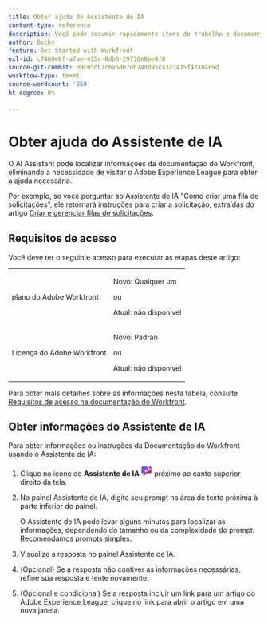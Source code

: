 ```yaml
---
title: Obter ajuda do Assistente de IA
content-type: reference
description: Você pode resumir rapidamente itens de trabalho e documentos usando a funcionalidade Resumir.
author: Becky
feature: Get Started with Workfront
exl-id: c7460e8f-a7ae-415a-8db0-29736e8be0f8
source-git-commit: 09c05db7c6a5db7db74dd95ca323415f4318489d
workflow-type: tm+mt
source-wordcount: '250'
ht-degree: 0%

---
```


# Obter ajuda do Assistente de IA

O AI Assistant pode localizar informações da documentação do Workfront, eliminando a necessidade de visitar o Adobe Experience League para obter a ajuda necessária.

Por exemplo, se você perguntar ao Assistente de IA &quot;Como criar uma fila de solicitações&quot;, ele retornará instruções para criar a solicitação, extraídas do artigo [Criar e gerenciar filas de solicitações](/help/quicksilver/manage-work/requests/create-and-manage-request-queues/create-request-queue.md).

## Requisitos de acesso

Você deve ter o seguinte acesso para executar as etapas deste artigo:

<table style="table-layout:auto"> 
 <col> 
 <col> 
 <tbody> 
  <tr> 
   <td role="rowheader">plano do Adobe Workfront</td> 
   <td><p>Novo: Qualquer um</p>
       <p>ou</p>
       <p>Atual: não disponível</p></td>
  </tr> 
  <tr> 
   <td role="rowheader">Licença do Adobe Workfront</td> 
   <td><p>Novo: Padrão</p>
       <p>ou</p>
       <p>Atual: não disponível</p></td>
  </tr> 
 </tbody> 
</table>

Para obter mais detalhes sobre as informações nesta tabela, consulte [Requisitos de acesso na documentação do Workfront](/help/quicksilver/administration-and-setup/add-users/access-levels-and-object-permissions/access-level-requirements-in-documentation.md).

## Obter informações do Assistente de IA

Para obter informações ou instruções da Documentação do Workfront usando o Assistente de IA:

1. Clique no ícone do **Assistente de IA** ![ícone do Assistente de IA](assets/ai-assistant-icon.png) próximo ao canto superior direito da tela.
1. No painel Assistente de IA, digite seu prompt na área de texto próxima à parte inferior do painel.

   O Assistente de IA pode levar alguns minutos para localizar as informações, dependendo do tamanho ou da complexidade do prompt. Recomendamos prompts simples.

1. Visualize a resposta no painel Assistente de IA.
1. (Opcional) Se a resposta não contiver as informações necessárias, refine sua resposta e tente novamente.
1. (Opcional e condicional) Se a resposta incluir um link para um artigo do Adobe Experience League, clique no link para abrir o artigo em uma nova janela.

